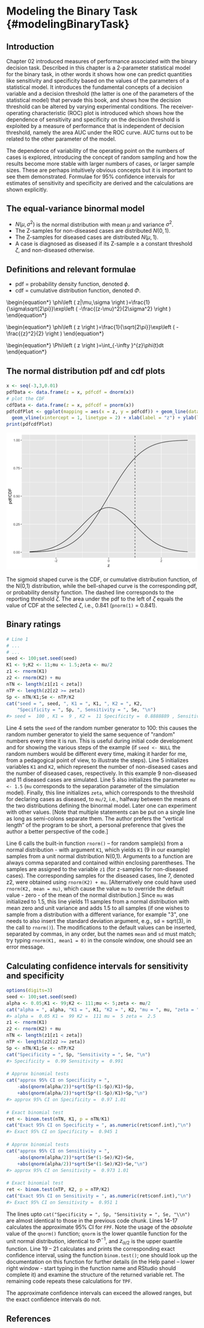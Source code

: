 # Modeling the Binary Task {#modelingBinaryTask}




## Introduction
Chapter 02 introduced measures of performance associated with the binary decision task. Described in this chapter is a 2-parameter statistical model for the binary task, in other words it shows how one can predict quantities like sensitivity and specificity based on the values of the parameters of a statistical model. It introduces the fundamental concepts of a decision variable and a decision threshold (the latter is one of the parameters of the statistical model) that pervade this book, and shows how the decision threshold can be altered by varying experimental conditions. The receiver-operating characteristic (ROC) plot is introduced which shows how the dependence of sensitivity and specificity on the decision threshold is exploited by a measure of performance that is independent of decision threshold, namely the area AUC under the ROC curve. AUC turns out to be related to the other parameter of the model. 

The dependence of variability of the operating point on the numbers of cases is explored, introducing the concept of random sampling and how the results become more stable with larger numbers of cases, or larger sample sizes. These are perhaps intuitively obvious concepts but it is important to see them demonstrated. Formulae for 95% confidence intervals for estimates of sensitivity and specificity are derived and the calculations are shown explicitly.

## The equal-variance binormal model
* $N(\mu,\sigma^2)$ is the normal distribution with mean $\mu$ and variance $\sigma^2$.
* The Z-samples for non-diseased cases are distributed $N(0,1)$. 
* The Z-samples for diseased cases are distributed $N(\mu,1)$. 
* A case is diagnosed as diseased if its Z-sample ≥ a constant threshold $\zeta$, and non-diseased otherwise.

## Definitions and relevant formulae
* pdf = probability density function, denoted $\phi$.
* cdf = cumulative distribution function, denoted $\Phi$.

\begin{equation*} 
\phi\left ( z|\mu,\sigma \right )=\frac{1}{\sigma\sqrt{2\pi}}\exp\left ( -\frac{(z-\mu)^2}{2\sigma^2} \right )
\end{equation*}

\begin{equation*} 
\phi\left ( z \right )=\frac{1}{\sqrt{2\pi}}\exp\left ( -\frac{{z}^2}{2} \right )
\end{equation*}

\begin{equation*} 
\Phi\left ( z \right )=\int_{-\infty }^{z}\phi(t)dt
\end{equation*}


## The normal distribution pdf and cdf plots


```r
x <- seq(-3,3,0.01)
pdfData <- data.frame(z = x, pdfcdf = dnorm(x))
# plot the CDF
cdfData <- data.frame(z = x, pdfcdf = pnorm(x))
pdfcdfPlot <- ggplot(mapping = aes(x = z, y = pdfcdf)) + geom_line(data = pdfData) + geom_line(data = cdfData) +
  geom_vline(xintercept = 1, linetype = 2) + xlab(label = "z") + ylab(label = "pdf/CDF")
print(pdfcdfPlot)
```

<img src="03-modeling-binary-task_files/figure-html/unnamed-chunk-1-1.png" width="672" />

The sigmoid shaped curve is the CDF, or cumulative distribution function, of the N(0,1) distribution, while the bell-shaped curve is the corresponding pdf, or probability density function. The dashed line corresponds to the reporting threshold $\zeta$. The area under the pdf to the left of $\zeta$ equals the value of CDF at the selected  $\zeta$, i.e., 0.841 (`pnorm(1)` = 0.841). 

## Binary ratings


```r
# Line 1
# ...
# ...
seed <- 100;set.seed(seed)
K1 <- 9;K2 <- 11;mu <- 1.5;zeta <- mu/2
z1 <- rnorm(K1)
z2 <- rnorm(K2) + mu
nTN <- length(z1[z1 < zeta])
nTP <- length(z2[z2 >= zeta])
Sp <- nTN/K1;Se <- nTP/K2
cat("seed = ", seed, ", K1 = ", K1, ", K2 = ", K2, 
    "Specificity = ", Sp, ", Sensitivity = ", Se, "\n")
#> seed =  100 , K1 =  9 , K2 =  11 Specificity =  0.8888889 , Sensitivity =  0.9090909
```

Line 4 sets the `seed` of the random number generator to 100: this causes the random number generator to yield the same sequence of "random" numbers every time it is run. This is useful during initial code development and for showing the various steps of the example (if `seed <- NULL` the random numbers would be different every time, making it harder for me, from a pedagogical point of view, to illustrate the steps). Line 5 initializes variables `K1` and `K2`, which represent the number of non-diseased cases and  the number of diseased cases, respectively. In this example 9 non-diseased and 11 diseased cases are simulated. Line 5 also initializes the parameter `mu <- 1.5` (`mu` corresponds to the separation  parameter of the simulation model). Finally, this line initializes `zeta`, which corresponds to the threshold for declaring cases as diseased, to `mu/2`, i.e., halfway between the means of the two distributions defining the binormal model. Later one can experiment with other values. [Note that multiple statements can be put on a single line as long as semi-colons separate them. The author prefers the “vertical length” of the program to be short, a personal preference that gives the author a better perspective of the code.] 

Line 6 calls the built-in function `rnorm()` – for random sample(s) from a normal distribution - with argument `K1`, which yields `K1` (9 in our example) samples from a unit normal distribution N(0,1). Arguments to a function are always comma separated and contained within enclosing parentheses. The samples are assigned to the variable `z1` (for z-samples for non-diseased cases). The corresponding samples for the diseased cases, line 7, denoted z2, were obtained using `rnorm(K2) + mu`. [Alternatively one could have used `rnorm(K2, mean = mu)`, which cause the value `mu` to override the default value  -  zero -  of the mean of the normal distribution.] Since `mu` was initialized to 1.5, this line yields 11 samples from a normal distribution with mean zero and unit variance and adds 1.5 to all samples (if one wishes to sample from a distribution with a different variance, for example "3", one needs to also insert the standard deviation argument, e.g., sd = sqrt(3), in the call to `rnorm()`). The modifications to the default values can be inserted, separated by commas, in any order, but the names `mean` and `sd` must match; try typing `rnorm(K1, mean1 = 0)` in the console window, one should see an error message.

## Calculating confidence intervals for sensitivity and specificity


```r
options(digits=3)
seed <- 100;set.seed(seed)
alpha <- 0.05;K1 <- 99;K2 <- 111;mu <- 5;zeta <- mu/2
cat("alpha = ", alpha, "K1 = ", K1, "K2 = ", K2, "mu = ", mu, "zeta = ", zeta, "\n")
#> alpha =  0.05 K1 =  99 K2 =  111 mu =  5 zeta =  2.5
z1 <- rnorm(K1)
z2 <- rnorm(K2) + mu
nTN <- length(z1[z1 < zeta])
nTP <- length(z2[z2 >= zeta])
Sp <- nTN/K1;Se <- nTP/K2
cat("Specificity = ", Sp, "Sensitivity = ", Se, "\n")
#> Specificity =  0.99 Sensitivity =  0.991

# Approx binomial tests
cat("approx 95% CI on Specificity = ", 
    -abs(qnorm(alpha/2))*sqrt(Sp*(1-Sp)/K1)+Sp, 
    +abs(qnorm(alpha/2))*sqrt(Sp*(1-Sp)/K1)+Sp,"\n")
#> approx 95% CI on Specificity =  0.97 1.01

# Exact binomial test
ret <- binom.test(nTN, K1, p = nTN/K1)
cat("Exact 95% CI on Specificity = ", as.numeric(ret$conf.int),"\n")
#> Exact 95% CI on Specificity =  0.945 1

# Approx binomial tests
cat("approx 95% CI on Sensitivity = ", 
    -abs(qnorm(alpha/2))*sqrt(Se*(1-Se)/K2)+Se, 
    +abs(qnorm(alpha/2))*sqrt(Se*(1-Se)/K2)+Se,"\n")
#> approx 95% CI on Sensitivity =  0.973 1.01

# Exact binomial test
ret <- binom.test(nTP, K2, p = nTP/K2)
cat("Exact 95% CI on Sensitivity = ", as.numeric(ret$conf.int),"\n")
#> Exact 95% CI on Sensitivity =  0.951 1
```

The lines upto `cat("Specificity = ", Sp, "Sensitivity = ", Se, "\\n")` are almost identical to those in the previous code chunk. Lines 14-17 calculates the approximate 95% CI for `FPF`. Note the usage of the *absolute* value of the `qnorm()` function; `qnorm` is the lower quantile function for the unit normal distribution, identical to $\Phi^{-1}$, and $z_{\alpha/2}$ is the upper quantile function. Line 19 – 21 calculates and prints the corresponding exact confidence interval, using the function `binom.test()`; one should look up the documentation on this function for further details (in the Help panel – lower right window - start typing in the function name and RStudio should complete it) and examine the structure of the returned variable ret. The remaining code repeats these calculations for `TPF`.

The approximate confidence intervals can exceed the allowed ranges, but the exact confidence intervals do not.

## References  

